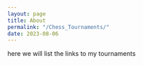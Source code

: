 ```yaml
---
layout: page
title: About
permalink: "/Chess_Tournaments/"
date: 2023-08-06
---
```

here we will list the links to my tournaments
